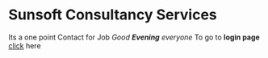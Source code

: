 # Sunsoft Consultancy Services
Its a one point Contact for Job
_Good **Evening** everyone_
To go to **login page** [click](login.html) here

